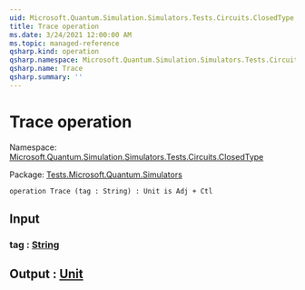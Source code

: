 ```yaml
---
uid: Microsoft.Quantum.Simulation.Simulators.Tests.Circuits.ClosedType.Trace
title: Trace operation
ms.date: 3/24/2021 12:00:00 AM
ms.topic: managed-reference
qsharp.kind: operation
qsharp.namespace: Microsoft.Quantum.Simulation.Simulators.Tests.Circuits.ClosedType
qsharp.name: Trace
qsharp.summary: ''
---
```


# Trace operation

Namespace: [Microsoft.Quantum.Simulation.Simulators.Tests.Circuits.ClosedType](xref:Microsoft.Quantum.Simulation.Simulators.Tests.Circuits.ClosedType)

Package: [Tests.Microsoft.Quantum.Simulators](https://nuget.org/packages/Tests.Microsoft.Quantum.Simulators)




```qsharp
operation Trace (tag : String) : Unit is Adj + Ctl
```


## Input

### tag : [String](xref:microsoft.quantum.lang-ref.string)





## Output : [Unit](xref:microsoft.quantum.lang-ref.unit)

